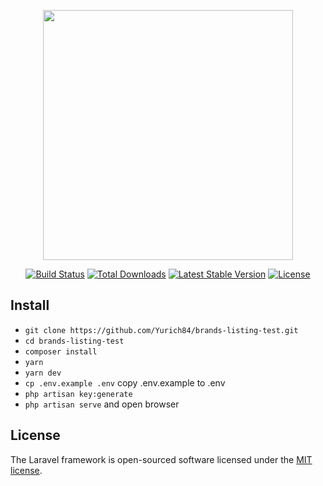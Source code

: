 <p align="center"><img src="https://res.cloudinary.com/dtfbvvkyp/image/upload/v1566331377/laravel-logolockup-cmyk-red.svg" width="400"></p>

<p align="center">
<a href="https://travis-ci.org/laravel/framework"><img src="https://travis-ci.org/laravel/framework.svg" alt="Build Status"></a>
<a href="https://packagist.org/packages/laravel/framework"><img src="https://poser.pugx.org/laravel/framework/d/total.svg" alt="Total Downloads"></a>
<a href="https://packagist.org/packages/laravel/framework"><img src="https://poser.pugx.org/laravel/framework/v/stable.svg" alt="Latest Stable Version"></a>
<a href="https://packagist.org/packages/laravel/framework"><img src="https://poser.pugx.org/laravel/framework/license.svg" alt="License"></a>
</p>

## Install
- `git clone https://github.com/Yurich84/brands-listing-test.git`
- `cd brands-listing-test`
- `composer install`
- `yarn`
- `yarn dev`
- `cp .env.example .env` copy .env.example to .env 
- `php artisan key:generate`
- `php artisan serve` and open browser


## License

The Laravel framework is open-sourced software licensed under the [MIT license](https://opensource.org/licenses/MIT).

